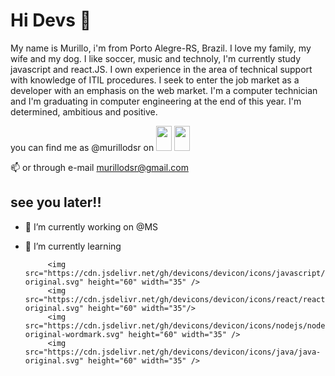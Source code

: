 # Hi Devs 👋

<div>
  <p> 
    My name is Murillo, i'm from Porto Alegre-RS, Brazil. I love my family, my wife and my dog. I like soccer, music and technoly, I'm currently study javascript and         react.JS. I own experience in the area of technical support with knowledge of ITIL procedures. I seek to enter the job market as a developer with an emphasis on the     web market. I'm a computer technician and I'm graduating in computer engineering at the end of this year. I'm  determined, ambitious and positive.
  </p>
</div>
<div>
  you can find me as @murillodsr on  
    <img src="https://cdn.jsdelivr.net/gh/devicons/devicon/icons/linkedin/linkedin-original.svg" url="https://www.linkedin.com/in/murillodsr/" height="40" width="25"/>
    <img src="https://cdn.jsdelivr.net/gh/devicons/devicon/icons/twitter/twitter-original.svg" url="https://twitter.com/murillodsr "height="40" width="25" /><br/>
        
            
   📫  or through e-mail murillodsr@gmail.com </p>

## see you later!!

- 🔭 I’m currently working on @MS
- 🌱 I’m currently learning 

           <img src="https://cdn.jsdelivr.net/gh/devicons/devicon/icons/javascript/javascript-original.svg" height="60" width="35" />
           <img src="https://cdn.jsdelivr.net/gh/devicons/devicon/icons/react/react-original.svg" height="60" width="35"/>
           <img src="https://cdn.jsdelivr.net/gh/devicons/devicon/icons/nodejs/nodejs-original-wordmark.svg" height="60" width="35" />
           <img src="https://cdn.jsdelivr.net/gh/devicons/devicon/icons/java/java-original.svg" height="60" width="35" />
                   
            
          
          



